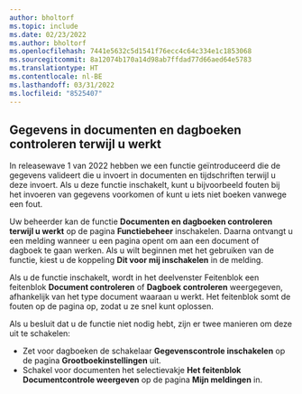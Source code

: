 ```yaml
---
author: bholtorf
ms.topic: include
ms.date: 02/23/2022
ms.author: bholtorf
ms.openlocfilehash: 7441e5632c5d1541f76ecc4c64c334e1c1853068
ms.sourcegitcommit: 8a12074b170a14d98ab7ffdad77d66aed64e5783
ms.translationtype: HT
ms.contentlocale: nl-BE
ms.lasthandoff: 03/31/2022
ms.locfileid: "8525407"
---
```

## <a name="check-data-in-documents-and-journals-while-you-work"></a>Gegevens in documenten en dagboeken controleren terwijl u werkt

In releasewave 1 van 2022 hebben we een functie geïntroduceerd die de gegevens valideert die u invoert in documenten en tijdschriften terwijl u deze invoert. Als u deze functie inschakelt, kunt u bijvoorbeeld fouten bij het invoeren van gegevens voorkomen of kunt u iets niet boeken vanwege een fout. 

Uw beheerder kan de functie **Documenten en dagboeken controleren terwijl u werkt** op de pagina **Functiebeheer** inschakelen. Daarna ontvangt u een melding wanneer u een pagina opent om aan een document of dagboek te gaan werken. Als u wilt beginnen met het gebruiken van de functie, kiest u de koppeling **Dit voor mij inschakelen** in de melding. 

Als u de functie inschakelt, wordt in het deelvenster Feitenblok een feitenblok **Document controleren** of **Dagboek controleren** weergegeven, afhankelijk van het type document waaraan u werkt. Het feitenblok somt de fouten op de pagina op, zodat u ze snel kunt oplossen.

Als u besluit dat u de functie niet nodig hebt, zijn er twee manieren om deze uit te schakelen:

* Zet voor dagboeken de schakelaar **Gegevenscontrole inschakelen** op de pagina **Grootboekinstellingen** uit.
* Schakel voor documenten het selectievakje **Het feitenblok Documentcontrole weergeven** op de pagina **Mijn meldingen** in.